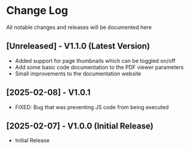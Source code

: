 # Change Log

All notable changes and releases will be documented here

## [Unreleased] - V1.1.0 (Latest Version)

- Added support for page thumbnails which can be toggled on/off
- Add some basic code documentation to the PDF viewer parameters
- Small improvements to the documentation website

## [2025-02-08] - V1.0.1 

- FIXED: Bug that was preventing JS code from being executed

## [2025-02-07] - V1.0.0 (Initial Release)

- Initial Release